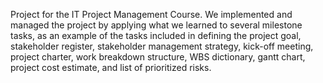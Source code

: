 Project for the IT Project Management Course. We implemented and managed the
project by applying what we learned to several milestone tasks, as an example of the
tasks included in defining the project goal, stakeholder register, stakeholder management
strategy, kick-off meeting, project charter, work breakdown structure, WBS dictionary,
gantt chart, project cost estimate, and list of prioritized risks.
